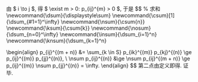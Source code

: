 由 $ i \to j $, 得 $ \exist m > 0: p_{ij}^{m} > 0 $, 于是
$$
% 求和
\newcommand{\dsum}{\displaystyle\sum}
\newcommand{\csum}[1]{\dsum_{#1=1}^\infty}
\newcommand{\nsum}{\csum{n}}
\newcommand{\ksum}{\csum{k}}
\newcommand{\nosum}{\dsum_{n=0}^\infty}
\newcommand{\insum}{\dsum_{i=1}^n}
\newcommand{\knsum}{\dsum_{k=1}^n}



\begin{align}
p_{ij}^{(m + n)} &= \sum_{k \in S} p_{ik}^{(m)} p_{kj}^{(n)} \ge p_{ij}^{(m)} p_{jj}^{(n)},
\\
\nsum p_{ij}^{(n)} &\ge
\nsum p_{ij}^{(m + n)}
\ge p_{ij}^{(m)} \nsum p_{jj}^{(n)}
= \infty.
\end{align}
$$
第二点由定义即得. 证毕.